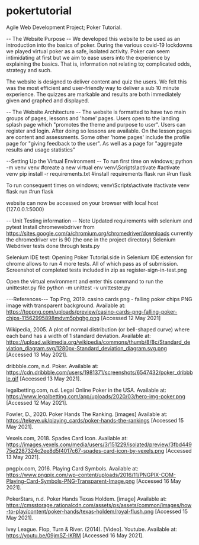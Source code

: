 # pokertutorial

Agile Web Development Project; Poker Tutorial.

-- The Website Purpose --
We developed this website to be used as an introduction into the basics of poker. During the various
covid-19 lockdowns we played virtual poker as a safe, isolated activity. Poker can seem intimidating at first
but we aim to ease users into the experience by explaining the basics. That is, information not relating to;
complicated odds, strategy and such.

The website is designed to deliver content and quiz the users. We felt this was the most efficient and user-friendly way to deliver a sub 10 minute experience. The quizzes are markable and results are both immediately given and graphed and displayed.

-- The Website Architecture --
The website is formatted to have two main groups of pages, lessons and 'home' pages.
Users open to the landing splash page which "promotes the theme and purpose to user". Users can register and login.
After doing so lessons are available. On the lesson pages are content and assessments. Some other 'home pages' include
the profile page for "giving feedback to the user". As well as a page for "aggregate results and usage statistics"

--Setting Up the Virtual Environment --
To run first time on windows;
python -m venv venv #create a new virtual env
venv\Scripts\activate #activate venv
pip install -r requirements.txt #install requirements
flask run #run flask

To run consequent times on windows;
venv\Scripts\activate #activate venv
flask run #run flask

website can now be accessed on your browser with local host (127.0.0.1:5000)

-- Unit Testing information --
Note Updated requirements with selenium and pytest
Install chromewebdriver from https://sites.google.com/a/chromium.org/chromedriver/downloads
currently the chromedriver ver is 90 (the one in the project directory)
Selenium Webdriver tests done through tests.py

Selenium IDE test:
Opening Poker Tutorial.side in Selenium IDE extension for chrome allows to run 4 more tests. All of which pass as of submission. Screenshot of completed tests included in zip as register-sign-in-test.png

Open the virtual environment and enter this command to run the unittester.py file
python -m unittest -v unittester.py

---References---
Top Png, 2019. casino cards png - falling poker chips PNG image with transparent background. Available at: <https://toppng.com/uploads/preview/casino-cards-png-falling-poker-chips-11562995898mdvm5phghg.png> [Accessed 12 May 2021]

Wikipedia, 2005. A plot of normal distribution (or bell-shaped curve) where each band has a width of 1 standard deviation. Available at: <https://upload.wikimedia.org/wikipedia/commons/thumb/8/8c/Standard_deviation_diagram.svg/1280px-Standard_deviation_diagram.svg.png> [Accessed 13 May 2021].

dribbble.com, n.d. Poker. Available at: <https://cdn.dribbble.com/users/1981371/screenshots/6547432/poker_dribbble.gif> [Accessed 13 May 2021].

legalbetting.com, n.d. Legal Online Poker in the USA. Available at: <https://www.legalbetting.com/app/uploads/2020/03/hero-img-poker.png> [Accessed 12 May 2021].

Fowler, D., 2020. Poker Hands The Ranking. [images] Available at: <https://tekeye.uk/playing_cards/poker-hands-the-rankings> [Accessed 15 May 2021].

Vexels.com, 2018. Spades Card Icon. Available at: <https://images.vexels.com/media/users/3/151229/isolated/preview/3fbd44975e2287324c2ee8d5f4017c67-spades-card-icon-by-vexels.png> [Accessed 13 May 2021].

pngpix.com, 2016. Playing Card Symbols. Available at: <https://www.pngpix.com/wp-content/uploads/2016/11/PNGPIX-COM-Playing-Card-Symbols-PNG-Transparent-Image.png> [Accessed 16 May 2021].

PokerStars, n.d. Poker Hands Texas Holdem. [image] Available at: <https://cmsstorage.rationalcdn.com/assets/ps/assets/common/images/how-to-play/content/poker-hands/texas-holdem/royal-flush.png> [Accessed 15 May 2021].

Ivey League. Flop, Turn & River. (2014). [Video]. Youtube. Available at: https://youtu.be/09jmSZ-lKRM [Accessed 16 May 2021].
